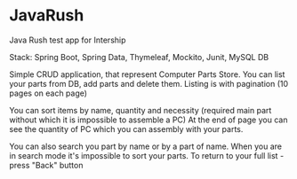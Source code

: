 # JavaRush
Java Rush test app for Intership

Stack: Spring Boot, Spring Data, Thymeleaf, Mockito, Junit, MySQL DB

Simple CRUD application, that represent Computer Parts Store.
You can list your parts from DB, add parts and delete them.
Listing is with pagination (10 pages on each page)

You can sort items by name, quantity and necessity (required main part without which it is impossible to assemble a PC)
At the end of page you can see the quantity of PC which you can assembly with your parts. 

You can also search you part by name or by a part of name.
When you are in search mode it's impossible to sort your parts.
To return to your full list - press "Back" button
